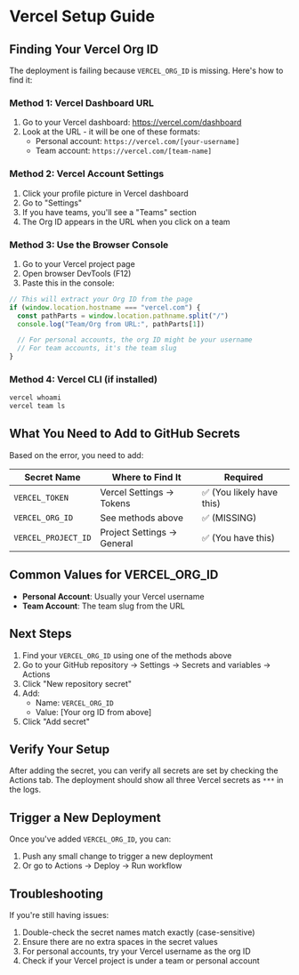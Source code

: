 # Vercel Setup Guide

## Finding Your Vercel Org ID

The deployment is failing because `VERCEL_ORG_ID` is missing. Here's how to find it:

### Method 1: Vercel Dashboard URL

1. Go to your Vercel dashboard: https://vercel.com/dashboard
2. Look at the URL - it will be one of these formats:
   - Personal account: `https://vercel.com/[your-username]`
   - Team account: `https://vercel.com/[team-name]`

### Method 2: Vercel Account Settings

1. Click your profile picture in Vercel dashboard
2. Go to "Settings"
3. If you have teams, you'll see a "Teams" section
4. The Org ID appears in the URL when you click on a team

### Method 3: Use the Browser Console

1. Go to your Vercel project page
2. Open browser DevTools (F12)
3. Paste this in the console:

```javascript
// This will extract your Org ID from the page
if (window.location.hostname === "vercel.com") {
  const pathParts = window.location.pathname.split("/")
  console.log("Team/Org from URL:", pathParts[1])

  // For personal accounts, the org ID might be your username
  // For team accounts, it's the team slug
}
```

### Method 4: Vercel CLI (if installed)

```bash
vercel whoami
vercel team ls
```

## What You Need to Add to GitHub Secrets

Based on the error, you need to add:

| Secret Name         | Where to Find It           | Required                  |
| ------------------- | -------------------------- | ------------------------- |
| `VERCEL_TOKEN`      | Vercel Settings → Tokens   | ✅ (You likely have this) |
| `VERCEL_ORG_ID`     | See methods above          | ✅ (MISSING)              |
| `VERCEL_PROJECT_ID` | Project Settings → General | ✅ (You have this)        |

## Common Values for VERCEL_ORG_ID

- **Personal Account**: Usually your Vercel username
- **Team Account**: The team slug from the URL

## Next Steps

1. Find your `VERCEL_ORG_ID` using one of the methods above
2. Go to your GitHub repository → Settings → Secrets and variables → Actions
3. Click "New repository secret"
4. Add:
   - Name: `VERCEL_ORG_ID`
   - Value: [Your org ID from above]
5. Click "Add secret"

## Verify Your Setup

After adding the secret, you can verify all secrets are set by checking the Actions tab. The deployment should show all three Vercel secrets as `***` in the logs.

## Trigger a New Deployment

Once you've added `VERCEL_ORG_ID`, you can:

1. Push any small change to trigger a new deployment
2. Or go to Actions → Deploy → Run workflow

## Troubleshooting

If you're still having issues:

1. Double-check the secret names match exactly (case-sensitive)
2. Ensure there are no extra spaces in the secret values
3. For personal accounts, try your Vercel username as the org ID
4. Check if your Vercel project is under a team or personal account
